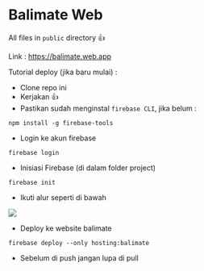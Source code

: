 # Balimate Web

All files in `public` directory 👍

Link :
https://balimate.web.app

Tutorial deploy (jika baru mulai) :
- Clone repo ini
- Kerjakan 👍
- Pastikan sudah menginstal `firebase CLI`, jika belum :
```
npm install -g firebase-tools
```
- Login ke akun firebase
```
firebase login
```
- Inisiasi Firebase (di dalam folder project)
```
firebase init
```
- Ikuti alur seperti di bawah
<img src="https://storage.googleapis.com/gambara/Screenshot%20(767).png" />

- Deploy ke website balimate
```
firebase deploy --only hosting:balimate
```
- Sebelum di push jangan lupa di pull
